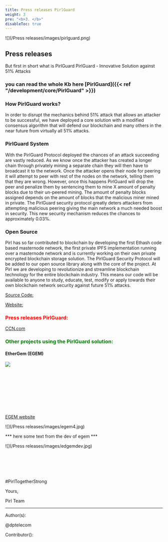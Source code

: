 ```yaml
---
title: Press releases PirlGuard
weight: 3
pre: "<b>3. </b>"
disableToc: true
---
```


![](/Press releases/images/pirlguard.png)


## Press releases
But first in short what is PirlGuard
PirlGuard - Innovative Solution against 51% Attacks 

### you can read the whole Kb here [PirlGuard]({{< ref "/development/core/PirlGuard" >}})


### How PirlGuard works?


In order to disrupt the mechanics behind 51% attack that allows an attacker to be successful, we have deployed a core solution with a modified consensus algorithm that will defend our blockchain and many others in the near future from virtually all 51% attacks.


### PirlGuard System
With the PirlGuard Protocol deployed the chances of an attack succeeding are vastly reduced. As we know once the attacker has created a longer chain through privately mining a separate chain they will then have to broadcast it to the network. Once the attacker opens their node for peering it will attempt to peer with rest of the nodes on the network, telling them that they are wrong. However, once this happens PirlGuard will drop the peer and penalize them by sentencing them to mine X amount of penalty blocks due to their un-peered mining. The amount of penalty blocks assigned depends on the amount of blocks that the malicious miner mined in private.
The PirlGuard security protocol greatly deters attackers from attempting malicious peering giving the main network a much needed boost in security. This new security mechanism reduces the chances to approximately 0.03%.


###  Open Source


Pirl has so far contributed to blockchain by developing the first Ethash code based masternode network, the first private IPFS implementation running over a masternode network and is currently working on their own private encrypted blockchain storage solution.
The PirlGuard Security Protocol will be added to our open source library along with the core of the project.
At Pirl we are developing to revolutionize and streamline blockchain technology for the entire blockchain industry. This means our code will be available to anyone to study, educate, test, modify or apply towards their own blockchain network security against future 51% attacks.


[Source Code:](https://git.pirl.io/community/pirl)


[Website:](https://pirl.io/en)


### <span style="color:red">Press releases PirlGuard:</span>

[CCN.com](https://www.ccn.com/pirlguard-innovative-solution-against-51-attacks) 




### <span style="color:green">Other projects using the PirlGuard solution:</span>


#### EtherGem (EGEM)  



<img src="/Press releases/images/egem1.png" align="left"><br>
<br>
<br>
<br>
<br>
<br>
<br>
<br>
<br>

[EGEM website](https://egem.io) 


![](/Press releases/images/egem4.jpg)


*** here some text from the dev of egem ***


![](/Press releases/images/edgemdev.jpg)



<br>
<br>
<br>
<br>
 
#PirlTogetherStrong


Yours,

Pirl Team


---
Author(s):  


@dptelecom

Contributor():



